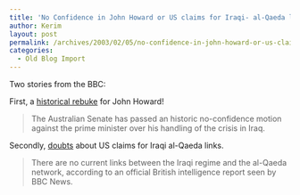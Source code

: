 ```yaml
---
title: 'No Confidence in John Howard or US claims for Iraqi- al-Qaeda links'
author: Kerim
layout: post
permalink: /archives/2003/02/05/no-confidence-in-john-howard-or-us-claims-for-iraqi-al-qaeda-links/
categories:
  - Old Blog Import
---
```

Two stories from the BBC:

First, a <a href="http://news.bbc.co.uk/2/hi/asia-pacific/2727551.stm" onclick="_gaq.push(['_trackEvent', 'outbound-article', 'http://news.bbc.co.uk/2/hi/asia-pacific/2727551.stm', 'historical rebuke']);" >historical rebuke</a> for John Howard! 


>   The Australian Senate has passed an historic no-confidence motion against the prime minister over his handling of the crisis in Iraq.


Secondly, <a href="http://news.bbc.co.uk/2/hi/middle_east/2727489.stm" onclick="_gaq.push(['_trackEvent', 'outbound-article', 'http://news.bbc.co.uk/2/hi/middle_east/2727489.stm', 'doubts']);" >doubts</a> about US claims for Iraqi al-Qaeda links.


>   There are no current links between the Iraqi regime and the al-Qaeda network, according to an official British intelligence report seen by BBC News.


